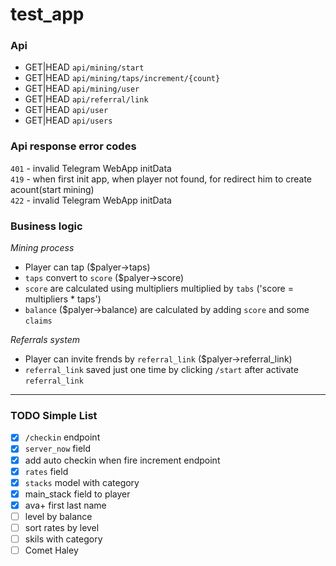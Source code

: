 # test_app

### Api

- GET|HEAD `api/mining/start`
- GET|HEAD `api/mining/taps/increment/{count}`
- GET|HEAD `api/mining/user`
- GET|HEAD `api/referral/link`
- GET|HEAD `api/user`
- GET|HEAD `api/users`

### Api response error codes

`401` - invalid Telegram WebApp initData\
`419` - when first init app, when player not found, for redirect him to create acount(start mining)\
`422` - invalid Telegram WebApp initData


### Business logic

*Mining process*
- Player can tap ($palyer->taps)
- `taps` convert to `score` ($palyer->score) 
- `score` are calculated using multipliers multiplied by `tabs` ('score = multipliers * taps')
- `balance` ($palyer->balance) are calculated by adding `score` and some `claims`

*Referrals system*
- Player can invite frends by `referral_link` ($palyer->referral_link)
- `referral_link` saved just one time by clicking `/start` after activate `referral_link`

<hr>

### TODO Simple List

- [x] `/checkin` endpoint
- [x] `server_now` field
- [x] add auto checkin when fire increment endpoint
- [x] `rates` field
- [x] `stacks` model with category
- [x] main_stack field to player
- [x] ava+ first last name
- [ ] level by balance
- [ ] sort rates by level
- [ ] skils with category
- [ ] Comet Haley
